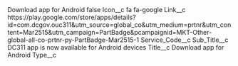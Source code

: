 <?xml version="1.0" encoding="UTF-8"?>
<CustomMetadata xmlns="http://soap.sforce.com/2006/04/metadata" xmlns:xsi="http://www.w3.org/2001/XMLSchema-instance" xmlns:xsd="http://www.w3.org/2001/XMLSchema">
    <label>Download app for Android</label>
    <protected>false</protected>
    <values>
        <field>Icon__c</field>
        <value xsi:type="xsd:string">fa fa-google</value>
    </values>
    <values>
        <field>Link__c</field>
        <value xsi:type="xsd:string">https://play.google.com/store/apps/details?id=com.dcgov.ouc311&amp;utm_source=global_co&amp;utm_medium=prtnr&amp;utm_content=Mar2515&amp;utm_campaign=PartBadge&amp;pcampaignid=MKT-Other-global-all-co-prtnr-py-PartBadge-Mar2515-1</value>
    </values>
    <values>
        <field>Service_Code__c</field>
        <value xsi:nil="true"/>
    </values>
    <values>
        <field>Sub_Title__c</field>
        <value xsi:type="xsd:string">DC311 app is now available for Android devices</value>
    </values>
    <values>
        <field>Title__c</field>
        <value xsi:type="xsd:string">Download app for Android</value>
    </values>
    <values>
        <field>Type__c</field>
        <value xsi:nil="true"/>
    </values>
</CustomMetadata>
